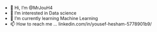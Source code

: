 - 👋 Hi, I’m @MrJouH4
- 👀 I’m interested in Data science
- 🌱 I’m currently learning Machine Learning
- 📫 How to reach me ... linkedin.com/in/yousef-hesham-5778901b9/

<!---
MrJouH4/MrJouH4 is a ✨ special ✨ repository because its `README.md` (this file) appears on your GitHub profile.
You can click the Preview link to take a look at your changes.
--->

